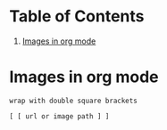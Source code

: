 
# Table of Contents

1.  [Images in org mode](#org279a971)


<a id="org279a971"></a>

# Images in org mode

    wrap with double square brackets

    [ [ url or image path ] ]

